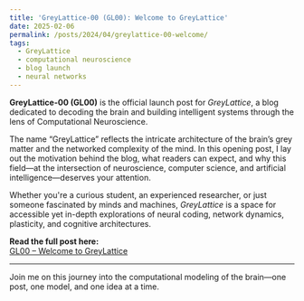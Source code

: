 ```yaml
---
title: 'GreyLattice-00 (GL00): Welcome to GreyLattice'
date: 2025-02-06
permalink: /posts/2024/04/greylattice-00-welcome/
tags:
  - GreyLattice
  - computational neuroscience
  - blog launch
  - neural networks
---
```


**GreyLattice-00 (GL00)** is the official launch post for *GreyLattice*, a blog dedicated to decoding the brain and building intelligent systems through the lens of Computational Neuroscience.

The name “GreyLattice” reflects the intricate architecture of the brain’s grey matter and the networked complexity of the mind. In this opening post, I lay out the motivation behind the blog, what readers can expect, and why this field—at the intersection of neuroscience, computer science, and artificial intelligence—deserves your attention.

Whether you're a curious student, an experienced researcher, or just someone fascinated by minds and machines, *GreyLattice* is a space for accessible yet in-depth explorations of neural coding, network dynamics, plasticity, and cognitive architectures.

**Read the full post here:**  
[GL00 – Welcome to GreyLattice](https://greylattice.substack.com/p/gl00)

---

Join me on this journey into the computational modeling of the brain—one post, one model, and one idea at a time.
